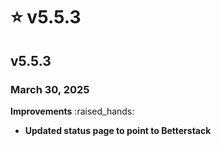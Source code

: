 # ⭐ v5.5.3

## v5.5.3

### March 30, 2025

**Improvements** :raised\_hands:

* **Updated status page to point to Betterstack**


